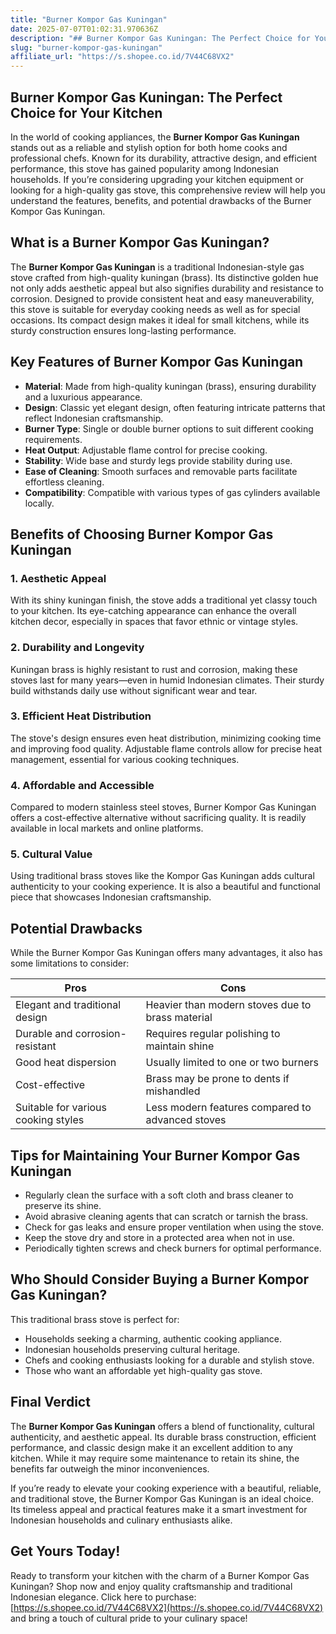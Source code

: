 ```yaml
---
title: "Burner Kompor Gas Kuningan"
date: 2025-07-07T01:02:31.970636Z
description: "## Burner Kompor Gas Kuningan: The Perfect Choice for Your Kitchen..."
slug: "burner-kompor-gas-kuningan"
affiliate_url: "https://s.shopee.co.id/7V44C68VX2"
---
```

## Burner Kompor Gas Kuningan: The Perfect Choice for Your Kitchen

In the world of cooking appliances, the **Burner Kompor Gas Kuningan** stands out as a reliable and stylish option for both home cooks and professional chefs. Known for its durability, attractive design, and efficient performance, this stove has gained popularity among Indonesian households. If you’re considering upgrading your kitchen equipment or looking for a high-quality gas stove, this comprehensive review will help you understand the features, benefits, and potential drawbacks of the Burner Kompor Gas Kuningan.

## What is a Burner Kompor Gas Kuningan?

The **Burner Kompor Gas Kuningan** is a traditional Indonesian-style gas stove crafted from high-quality kuningan (brass). Its distinctive golden hue not only adds aesthetic appeal but also signifies durability and resistance to corrosion. Designed to provide consistent heat and easy maneuverability, this stove is suitable for everyday cooking needs as well as for special occasions. Its compact design makes it ideal for small kitchens, while its sturdy construction ensures long-lasting performance.

## Key Features of Burner Kompor Gas Kuningan

- **Material**: Made from high-quality kuningan (brass), ensuring durability and a luxurious appearance.
- **Design**: Classic yet elegant design, often featuring intricate patterns that reflect Indonesian craftsmanship.
- **Burner Type**: Single or double burner options to suit different cooking requirements.
- **Heat Output**: Adjustable flame control for precise cooking.
- **Stability**: Wide base and sturdy legs provide stability during use.
- **Ease of Cleaning**: Smooth surfaces and removable parts facilitate effortless cleaning.
- **Compatibility**: Compatible with various types of gas cylinders available locally.

## Benefits of Choosing Burner Kompor Gas Kuningan

### 1. **Aesthetic Appeal**

With its shiny kuningan finish, the stove adds a traditional yet classy touch to your kitchen. Its eye-catching appearance can enhance the overall kitchen decor, especially in spaces that favor ethnic or vintage styles.

### 2. **Durability and Longevity**

Kuningan brass is highly resistant to rust and corrosion, making these stoves last for many years—even in humid Indonesian climates. Their sturdy build withstands daily use without significant wear and tear.

### 3. **Efficient Heat Distribution**

The stove's design ensures even heat distribution, minimizing cooking time and improving food quality. Adjustable flame controls allow for precise heat management, essential for various cooking techniques.

### 4. **Affordable and Accessible**

Compared to modern stainless steel stoves, Burner Kompor Gas Kuningan offers a cost-effective alternative without sacrificing quality. It is readily available in local markets and online platforms.

### 5. **Cultural Value**

Using traditional brass stoves like the Kompor Gas Kuningan adds cultural authenticity to your cooking experience. It is also a beautiful and functional piece that showcases Indonesian craftsmanship.

## Potential Drawbacks

While the Burner Kompor Gas Kuningan offers many advantages, it also has some limitations to consider:

| Pros                                    | Cons                                              |
|-----------------------------------------|---------------------------------------------------|
| Elegant and traditional design        | Heavier than modern stoves due to brass material |
| Durable and corrosion-resistant       | Requires regular polishing to maintain shine    |
| Good heat dispersion                  | Usually limited to one or two burners          |
| Cost-effective                         | Brass may be prone to dents if mishandled     |
| Suitable for various cooking styles   | Less modern features compared to advanced stoves |

## Tips for Maintaining Your Burner Kompor Gas Kuningan

- Regularly clean the surface with a soft cloth and brass cleaner to preserve its shine.
- Avoid abrasive cleaning agents that can scratch or tarnish the brass.
- Check for gas leaks and ensure proper ventilation when using the stove.
- Keep the stove dry and store in a protected area when not in use.
- Periodically tighten screws and check burners for optimal performance.

## Who Should Consider Buying a Burner Kompor Gas Kuningan?

This traditional brass stove is perfect for:

- Households seeking a charming, authentic cooking appliance.
- Indonesian households preserving cultural heritage.
- Chefs and cooking enthusiasts looking for a durable and stylish stove.
- Those who want an affordable yet high-quality gas stove.

## Final Verdict

The **Burner Kompor Gas Kuningan** offers a blend of functionality, cultural authenticity, and aesthetic appeal. Its durable brass construction, efficient performance, and classic design make it an excellent addition to any kitchen. While it may require some maintenance to retain its shine, the benefits far outweigh the minor inconveniences.

If you’re ready to elevate your cooking experience with a beautiful, reliable, and traditional stove, the Burner Kompor Gas Kuningan is an ideal choice. Its timeless appeal and practical features make it a smart investment for Indonesian households and culinary enthusiasts alike.

## Get Yours Today!

Ready to transform your kitchen with the charm of a Burner Kompor Gas Kuningan? Shop now and enjoy quality craftsmanship and traditional Indonesian elegance. Click here to purchase: [https://s.shopee.co.id/7V44C68VX2](https://s.shopee.co.id/7V44C68VX2) and bring a touch of cultural pride to your culinary space!